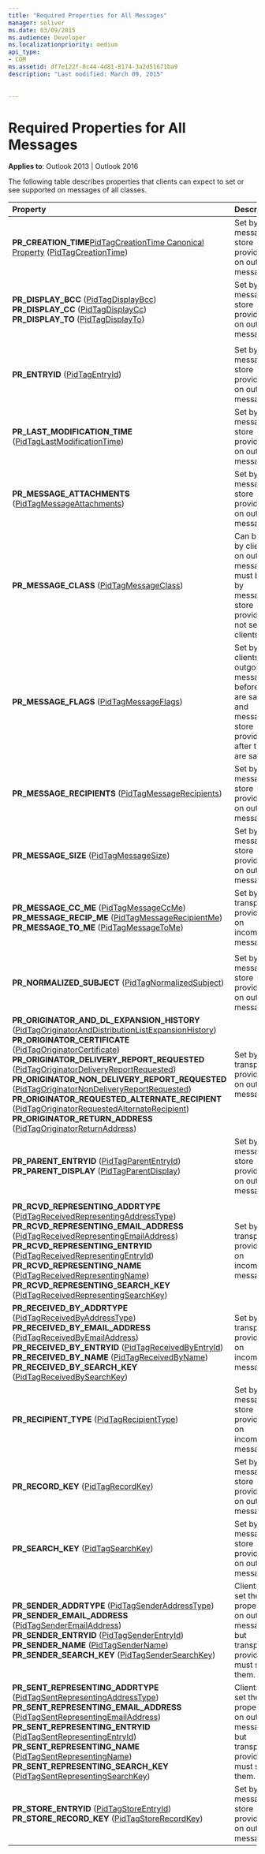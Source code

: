 ```yaml
---
title: "Required Properties for All Messages"
manager: soliver
ms.date: 03/09/2015
ms.audience: Developer
ms.localizationpriority: medium
api_type:
- COM
ms.assetid: df7e122f-0c44-4d81-8174-3a2d51671ba9
description: "Last modified: March 09, 2015"
 
 
---
```


# Required Properties for All Messages

  
  
**Applies to**: Outlook 2013 | Outlook 2016 
  
The following table describes properties that clients can expect to set or see supported on messages of all classes.
  
|**Property**|**Description**|
|:-----|:-----|
|**PR_CREATION_TIME**[PidTagCreationTime Canonical Property](pidtagcreationtime-canonical-property.md) ([PidTagCreationTime](pidtagcreationtime-canonical-property.md))  <br/> |Set by message store providers on outgoing messages. |
|**PR_DISPLAY_BCC** ([PidTagDisplayBcc](pidtagdisplaybcc-canonical-property.md))  <br/> **PR_DISPLAY_CC** ([PidTagDisplayCc](pidtagdisplaycc-canonical-property.md))  <br/> **PR_DISPLAY_TO** ([PidTagDisplayTo](pidtagdisplayto-canonical-property.md))  <br/> |Set by message store providers on outgoing messages. |
|||
|**PR_ENTRYID** ([PidTagEntryId](pidtagentryid-canonical-property.md))  <br/> |Set by message store providers on outgoing messages. |
|**PR_LAST_MODIFICATION_TIME** ([PidTagLastModificationTime](pidtaglastmodificationtime-canonical-property.md))  <br/> |Set by message store providers on outgoing messages. |
|**PR_MESSAGE_ATTACHMENTS** ([PidTagMessageAttachments](pidtagmessageattachments-canonical-property.md))  <br/> |Set by message store providers on outgoing messages. |
|**PR_MESSAGE_CLASS** ([PidTagMessageClass](pidtagmessageclass-canonical-property.md))  <br/> |Can be set by clients on outgoing messages; must be set by message store providers if not set by clients. |
|**PR_MESSAGE_FLAGS** ([PidTagMessageFlags](pidtagmessageflags-canonical-property.md))  <br/> |Set by clients on outgoing messages before they are saved and message store providers after they are saved. |
|**PR_MESSAGE_RECIPIENTS** ([PidTagMessageRecipients](pidtagmessagerecipients-canonical-property.md))  <br/> |Set by message store providers on outgoing messages. |
|**PR_MESSAGE_SIZE** ([PidTagMessageSize](pidtagmessagesize-canonical-property.md))  <br/> |Set by message store providers on outgoing messages. |
|**PR_MESSAGE_CC_ME** ([PidTagMessageCcMe](pidtagmessageccme-canonical-property.md))  <br/> **PR_MESSAGE_RECIP_ME** ([PidTagMessageRecipientMe](pidtagmessagerecipientme-canonical-property.md))  <br/> **PR_MESSAGE_TO_ME** ([PidTagMessageToMe](pidtagmessagetome-canonical-property.md))  <br/> |Set by transport providers on incoming messages. |
|||
|**PR_NORMALIZED_SUBJECT** ([PidTagNormalizedSubject](pidtagnormalizedsubject-canonical-property.md))  <br/> |Set by message store providers on outgoing messages  <br/> |
|**PR_ORIGINATOR_AND_DL_EXPANSION_HISTORY** ([PidTagOriginatorAndDistributionListExpansionHistory](pidtagoriginatoranddistributionlistexpansionhistory-canonical-property.md))  <br/> **PR_ORIGINATOR_CERTIFICATE** ([PidTagOriginatorCertificate](pidtagoriginatorcertificate-canonical-property.md))  <br/> **PR_ORIGINATOR_DELIVERY_REPORT_REQUESTED** ([PidTagOriginatorDeliveryReportRequested](pidtagoriginatordeliveryreportrequested-canonical-property.md))  <br/> **PR_ORIGINATOR_NON_DELIVERY_REPORT_REQUESTED** ([PidTagOriginatorNonDeliveryReportRequested](pidtagoriginatornondeliveryreportrequested-canonical-property.md))  <br/> **PR_ORIGINATOR_REQUESTED_ALTERNATE_RECIPIENT** ([PidTagOriginatorRequestedAlternateRecipient](pidtagoriginatorrequestedalternaterecipient-canonical-property.md))  <br/> **PR_ORIGINATOR_RETURN_ADDRESS** ([PidTagOriginatorReturnAddress](pidtagoriginatorreturnaddress-canonical-property.md))  <br/> |Set by transport providers on outgoing messages. |
|**PR_PARENT_ENTRYID** ([PidTagParentEntryId](pidtagparententryid-canonical-property.md))  <br/> **PR_PARENT_DISPLAY** ([PidTagParentDisplay](pidtagparentdisplay-canonical-property.md))  <br/> |Set by message store providers on outgoing messages. |
|||
|**PR_RCVD_REPRESENTING_ADDRTYPE** ([PidTagReceivedRepresentingAddressType](pidtagreceivedrepresentingaddresstype-canonical-property.md))  <br/> **PR_RCVD_REPRESENTING_EMAIL_ADDRESS** ([PidTagReceivedRepresentingEmailAddress](pidtagreceivedrepresentingemailaddress-canonical-property.md))  <br/> **PR_RCVD_REPRESENTING_ENTRYID** ([PidTagReceivedRepresentingEntryId](pidtagreceivedrepresentingentryid-canonical-property.md))  <br/> **PR_RCVD_REPRESENTING_NAME** ([PidTagReceivedRepresentingName](pidtagreceivedrepresentingname-canonical-property.md))  <br/> **PR_RCVD_REPRESENTING_SEARCH_KEY** ([PidTagReceivedRepresentingSearchKey](pidtagreceivedrepresentingsearchkey-canonical-property.md))  <br/> |Set by transport providers on incoming messages. |
|**PR_RECEIVED_BY_ADDRTYPE** ([PidTagReceivedByAddressType](pidtagreceivedbyaddresstype-canonical-property.md))  <br/> **PR_RECEIVED_BY_EMAIL_ADDRESS** ([PidTagReceivedByEmailAddress](pidtagreceivedbyemailaddress-canonical-property.md))  <br/> **PR_RECEIVED_BY_ENTRYID** ([PidTagReceivedByEntryId](pidtagreceivedbyentryid-canonical-property.md))  <br/> **PR_RECEIVED_BY_NAME** ([PidTagReceivedByName](pidtagreceivedbyname-canonical-property.md))  <br/> **PR_RECEIVED_BY_SEARCH_KEY** ([PidTagReceivedBySearchKey](pidtagreceivedbysearchkey-canonical-property.md))  <br/> |Set by transport providers on incoming messages. |
|**PR_RECIPIENT_TYPE** ([PidTagRecipientType](pidtagrecipienttype-canonical-property.md))  <br/> |Set by message store providers on incoming messages. |
|**PR_RECORD_KEY** ([PidTagRecordKey](pidtagrecordkey-canonical-property.md))  <br/> |Set by message store providers on outgoing messages. |
|**PR_SEARCH_KEY** ([PidTagSearchKey](pidtagsearchkey-canonical-property.md))  <br/> |Set by message store providers on outgoing messages. |
|**PR_SENDER_ADDRTYPE** ([PidTagSenderAddressType](pidtagsenderaddresstype-canonical-property.md))  <br/> **PR_SENDER_EMAIL_ADDRESS** ([PidTagSenderEmailAddress](pidtagsenderemailaddress-canonical-property.md))  <br/> **PR_SENDER_ENTRYID** ([PidTagSenderEntryId](pidtagsenderentryid-canonical-property.md))  <br/> **PR_SENDER_NAME** ([PidTagSenderName](pidtagsendername-canonical-property.md))  <br/> **PR_SENDER_SEARCH_KEY** ([PidTagSenderSearchKey](pidtagsendersearchkey-canonical-property.md))  <br/> |Clients can set these properties on outgoing messages, but transport providers must set them. |
|**PR_SENT_REPRESENTING_ADDRTYPE** ([PidTagSentRepresentingAddressType](pidtagsentrepresentingaddresstype-canonical-property.md))  <br/> **PR_SENT_REPRESENTING_EMAIL_ADDRESS** ([PidTagSentRepresentingEmailAddress](pidtagsentrepresentingemailaddress-canonical-property.md))  <br/> **PR_SENT_REPRESENTING_ENTRYID** ([PidTagSentRepresentingEntryId](pidtagsentrepresentingentryid-canonical-property.md))  <br/> **PR_SENT_REPRESENTING_NAME** ([PidTagSentRepresentingName](pidtagsentrepresentingname-canonical-property.md))  <br/> **PR_SENT_REPRESENTING_SEARCH_KEY** ([PidTagSentRepresentingSearchKey](pidtagsentrepresentingsearchkey-canonical-property.md))  <br/> |Clients can set these properties on outgoing messages, but transport providers must set them. |
|**PR_STORE_ENTRYID** ([PidTagStoreEntryId](pidtagstoreentryid-canonical-property.md))  <br/> **PR_STORE_RECORD_KEY** ([PidTagStoreRecordKey](pidtagstorerecordkey-canonical-property.md))  <br/> |Set by message store providers on outgoing messages. |
   

